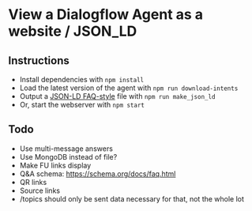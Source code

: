 # View a Dialogflow Agent as a website / JSON_LD

## Instructions

* Install dependencies with `npm install`
* Load the latest version of the agent with `npm run download-intents`
* Output a [JSON-LD FAQ-style](https://developers.google.com/search/docs/data-types/faqpage) file with `npm run make_json_ld`
* Or, start the webserver with `npm start`


## Todo

* Use multi-message answers
* Use MongoDB instead of file?
* Make FU links display
* Q&A schema: https://schema.org/docs/faq.html
* QR links
* Source links
* /topics should only be sent data necessary for that, not the whole lot